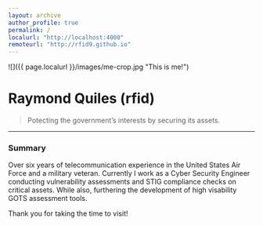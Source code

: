 ```yaml
---
layout: archive
author_profile: true
permalink: /
localurl: "http://localhost:4000"
remoteurl: "http://rfid9.github.io"
---
```


<!-- Switch when uploading to github -->
![]({{ page.localurl }}/images/me-crop.jpg "This is me!")


# Raymond Quiles (rfid)

> Potecting the government’s interests by securing its assets.

-----------------

### Summary

Over six years of telecommunication experience in the United States Air Force and a military veteran. Currently I work as a Cyber Security Engineer conducting vulnerability assessments and STIG compliance checks on critical assets. While also, furthering the development of high visability GOTS assessment tools. 

Thank you for taking the time to visit!
